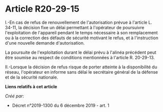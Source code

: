 # Article R20-29-15

I.-En cas de refus de renouvellement de l'autorisation prévue à l'article L. 34-11, la décision fixe un délai permettant à
l'opérateur de poursuivre l'exploitation de l'appareil pendant le temps nécessaire à son remplacement ou à la correction des
défauts de sécurité motivant le refus, et à l'instruction d'une nouvelle demande d'autorisation.

La poursuite de l'exploitation durant le délai prévu à l'alinéa précédent peut être soumise au respect de conditions
mentionnées à l'article R. 20-29-13.

II.-Lorsque la décision de refus risque de porter atteinte à la disponibilité du réseau, l'opérateur en informe sans délai le
secrétaire général de la défense et de la sécurité nationale.

**Liens relatifs à cet article**

_Créé par_:

  - Décret n°2019-1300 du 6 décembre 2019 - art. 1
